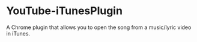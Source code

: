 # YouTube-iTunesPlugin
A Chrome plugin that allows you to open the song from a music/lyric video in iTunes.

